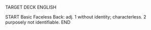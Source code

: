 TARGET DECK
ENGLISH

START
Basic
Faceless
Back: adj. 1 without identity; characterless. 2 purposely not identifiable.
END
